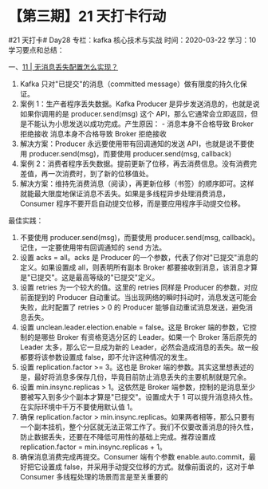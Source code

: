 # 【第三期】21 天打卡行动

#21 天打卡# Day28
专栏：kafka 核心技术与实战
时间：2020-03-22
学习：10
学习要点和总结：

一、[11 | 无消息丢失配置怎么实现？](https://time.geekbang.org/column/article/102931?utm_term=pc_interstitial_195)

1. Kafka 只对"已提交"的消息（committed message）做有限度的持久化保证。
2. 案例 1：生产者程序丢失数据。Kafka Producer 是异步发送消息的，也就是说如果你调用的是 producer.send(msg) 这个 API，那么它通常会立即返回，但是不能认为小思发送以成功完成。产生原因： - 消息本身不合格导致 Broker 拒绝接收
   消息本身不合格导致 Broker 拒绝接收
3. 解决方案：Producer 永远要使用带有回调通知的发送 API，也就是说不要使用 producer.send(msg)，而要使用 producer.send(msg, callback)
4. 案例 2：消费者程序丢失数据。提前更新了位移，再去消费信息。没有消费完差值，再一次消费时，到了新的位移值处。
5. 解决方案：维持先消费消息（阅读），再更新位移（书签）的顺序即可。这样就能最大限度地保证消息不丢失。如果是多线程异步处理消费消息，Consumer 程序不要开启自动提交位移，而是要应用程序手动提交位移。

最佳实践：

1. 不要使用 producer.send(msg)，而要使用 producer.send(msg, callback)。记住，一定要使用带有回调通知的 send 方法。
2. 设置 acks = all。acks 是 Producer 的一个参数，代表了你对"已提交"消息的定义。如果设置成 all，则表明所有副本 Broker 都要接收到消息，该消息才算是"已提交"。这是最高等级的"已提交"定义。
3. 设置 retries 为一个较大的值。这里的 retries 同样是 Producer 的参数，对应前面提到的 Producer 自动重试。当出现网络的瞬时抖动时，消息发送可能会失败，此时配置了 retries > 0 的 Producer 能够自动重试消息发送，避免消息丢失。
4. 设置 unclean.leader.election.enable = false。这是 Broker 端的参数，它控制的是哪些 Broker 有资格竞选分区的 Leader。如果一个 Broker 落后原先的 Leader 太多，那么它一旦成为新的 Leader，必然会造成消息的丢失。故一般都要将该参数设置成 false，即不允许这种情况的发生。
5. 设置 replication.factor >= 3。这也是 Broker 端的参数。其实这里想表述的是，最好将消息多保存几份，毕竟目前防止消息丢失的主要机制就是冗余。
6. 设置 min.insync.replicas > 1。这依然是 Broker 端参数，控制的是消息至少要被写入到多少个副本才算是"已提交"。设置成大于 1 可以提升消息持久性。在实际环境中千万不要使用默认值 1。
7. 确保 replication.factor > min.insync.replicas。如果两者相等，那么只要有一个副本挂机，整个分区就无法正常工作了。我们不仅要改善消息的持久性，防止数据丢失，还要在不降低可用性的基础上完成。推荐设置成 replication.factor = min.insync.replicas + 1。
8. 确保消息消费完成再提交。Consumer 端有个参数 enable.auto.commit，最好把它设置成 false，并采用手动提交位移的方式。就像前面说的，这对于单 Consumer 多线程处理的场景而言是至关重要的
